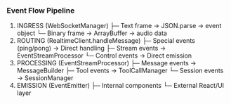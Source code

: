 ### Event Flow Pipeline
  
1. INGRESS (WebSocketManager)
   ├─ Text frame → JSON.parse → event object
   └─ Binary frame → ArrayBuffer → audio data
2. ROUTING (RealtimeClient.handleMessage)
   ├─ Special events (ping/pong) → Direct handling
   ├─ Stream events → EventStreamProcessor
   └─ Control events → Direct emission
3. PROCESSING (EventStreamProcessor)
   ├─ Message events → MessageBuilder
   ├─ Tool events → ToolCallManager
   └─ Session events → SessionManager
4. EMISSION (EventEmitter)
   ├─ Internal components
   └─ External React/UI layer